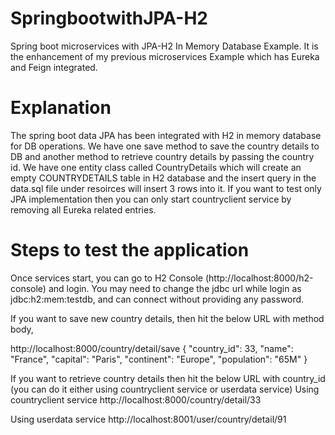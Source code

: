 # SpringbootwithJPA-H2
Spring boot microservices with JPA-H2 In Memory Database Example. It is the enhancement of my previous microservices Example which has Eureka and Feign integrated.

# Explanation
The spring boot data JPA has been integrated with H2 in memory database for DB operations. We have one save method to save the country details to DB and another method to retrieve country details by passing the country id.
We have one entity class called CountryDetails which will create an empty COUNTRYDETAILS table in H2 database and the insert query in the data.sql file under resoirces will insert 3 rows into it. 
If you want to test only JPA implementation then you can only start countryclient service by removing all Eureka related entries.

# Steps to test the application
Once services start, you can go to H2 Console (http://localhost:8000/h2-console) and login. You may need to change the jdbc url while login as jdbc:h2:mem:testdb, and can connect without providing any password.

If you want to save new country details, then hit the below URL with method body,

http://localhost:8000/country/detail/save
	  {
      "country_id": 33,
      "name": "France",
      "capital": "Paris",
      "continent": "Europe",
      "population": "65M"
    }
    
If you want to retrieve country details then hit the below URL with country_id (you can do it either using countryclient service or userdata service)
Using countryclient service
http://localhost:8000/country/detail/33

Using userdata service
http://localhost:8001/user/country/detail/91
